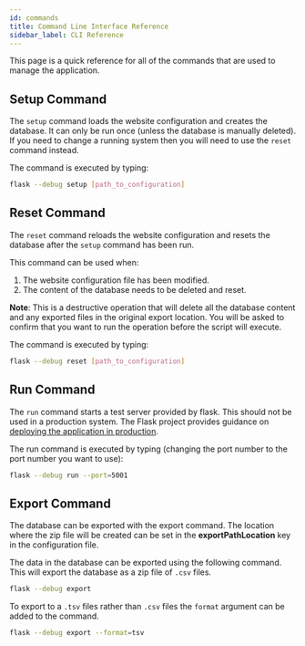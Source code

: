 ```yaml
---
id: commands
title: Command Line Interface Reference
sidebar_label: CLI Reference
---
```


This page is a quick reference for all of the commands that are used to manage the application.

## Setup Command

The `setup` command loads the website configuration and creates the database. It can only be run once (unless the database
is manually deleted). If you need to change a running system then you will need to use the `reset` command instead.

The command is executed by typing:

```bash
flask --debug setup [path_to_configuration]
```

## Reset Command

The `reset` command reloads the website configuration and resets the database after the `setup` command has been run.

This command can be used when:

1. The website configuration file has been modified.
1. The content of the database needs to be deleted and reset.

**Note**: This is a destructive operation that will delete all the database content and any exported files in the
original export location. You will be asked to confirm that you want to run the operation before the script will execute.

The command is executed by typing:

```bash
flask --debug reset [path_to_configuration]
```

## Run Command

The `run` command starts a test server provided by flask. This should not be used in a production system. The Flask
project provides guidance on [deploying the application in production](https://flask.palletsprojects.com/en/stable/deploying/).

The run command is executed by typing (changing the port number to the port number you want to use):

```bash
flask --debug run --port=5001
```

## Export Command

The database can be exported with the export command. The location where the zip file will be created can be set in the
**exportPathLocation** key in the configuration file.

The data in the database can be exported using the following command. This will export the database as a zip file of
`.csv` files.

```bash
flask --debug export
```

To export to a `.tsv` files rather than `.csv` files the `format` argument can be added to the command.

```bash
flask --debug export --format=tsv
```
